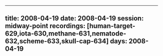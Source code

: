
---
title: 2008-04-19
date:  2008-04-19
session: midway-point
recordings: [human-target-629,iota-630,methane-631,nematode-632,scheme-633,skull-cap-634]
days: 2008-04-19
---
